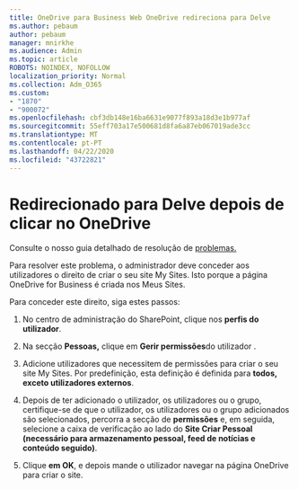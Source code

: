 ```yaml
---
title: OneDrive para Business Web OneDrive redireciona para Delve
ms.author: pebaum
author: pebaum
manager: mnirkhe
ms.audience: Admin
ms.topic: article
ROBOTS: NOINDEX, NOFOLLOW
localization_priority: Normal
ms.collection: Adm_O365
ms.custom:
- "1870"
- "900072"
ms.openlocfilehash: cbf3db148e16ba6631e9077f893a18d3e1b977af
ms.sourcegitcommit: 55eff703a17e500681d8fa6a87eb067019ade3cc
ms.translationtype: MT
ms.contentlocale: pt-PT
ms.lasthandoff: 04/22/2020
ms.locfileid: "43722821"
---
```

# <a name="redirected-to-delve-after-you-click-onedrive"></a>Redirecionado para Delve depois de clicar no OneDrive

Consulte o nosso guia detalhado de resolução de [problemas.](https://docs.microsoft.com/sharepoint/support/sites/troubleshooting-guide-for-sites-stopped-at-provisioning)

Para resolver este problema, o administrador deve conceder aos utilizadores o direito de criar o seu site My Sites. Isto porque a página OneDrive for Business é criada nos Meus Sites.

Para conceder este direito, siga estes passos:

1. No centro de administração do SharePoint, clique nos **perfis do utilizador**.

2. Na secção **Pessoas,** clique em **Gerir permissões**do utilizador .

3. Adicione utilizadores que necessitem de permissões para criar o seu site My Sites. Por predefinição, esta definição é definida para **todos, exceto utilizadores externos**.

4. Depois de ter adicionado o utilizador, os utilizadores ou o grupo, certifique-se de que o utilizador, os utilizadores ou o grupo adicionados são selecionados, percorra a secção de **permissões** e, em seguida, selecione a caixa de verificação ao lado do **Site Criar Pessoal (necessário para armazenamento pessoal, feed de notícias e conteúdo seguido)**.

5. Clique **em OK**, e depois mande o utilizador navegar na página OneDrive para criar o site.
